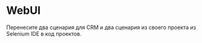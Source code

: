 # WebUI
Перенесите два сценария для CRM и два сценария из своего проекта из Selenium IDE в код проектов.
